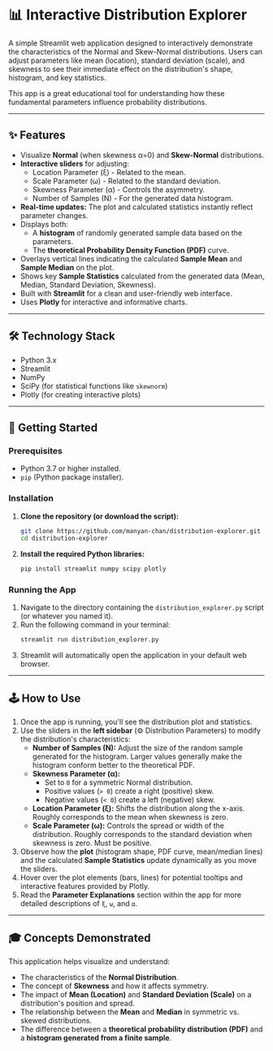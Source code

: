 # 📊 Interactive Distribution Explorer

A simple Streamlit web application designed to interactively demonstrate the characteristics of the Normal and Skew-Normal distributions. Users can adjust parameters like mean (location), standard deviation (scale), and skewness to see their immediate effect on the distribution's shape, histogram, and key statistics.

This app is a great educational tool for understanding how these fundamental parameters influence probability distributions.

---

## ✨ Features

*   Visualize **Normal** (when skewness α=0) and **Skew-Normal** distributions.
*   **Interactive sliders** for adjusting:
    *   Location Parameter (ξ) - Related to the mean.
    *   Scale Parameter (ω) - Related to the standard deviation.
    *   Skewness Parameter (α) - Controls the asymmetry.
    *   Number of Samples (N) - For the generated data histogram.
*   **Real-time updates:** The plot and calculated statistics instantly reflect parameter changes.
*   Displays both:
    *   A **histogram** of randomly generated sample data based on the parameters.
    *   The **theoretical Probability Density Function (PDF)** curve.
*   Overlays vertical lines indicating the calculated **Sample Mean** and **Sample Median** on the plot.
*   Shows key **Sample Statistics** calculated from the generated data (Mean, Median, Standard Deviation, Skewness).
*   Built with **Streamlit** for a clean and user-friendly web interface.
*   Uses **Plotly** for interactive and informative charts.

---

## 🛠️ Technology Stack

*   Python 3.x
*   Streamlit
*   NumPy
*   SciPy (for statistical functions like `skewnorm`)
*   Plotly (for creating interactive plots)

---

## 🚀 Getting Started

### Prerequisites

*   Python 3.7 or higher installed.
*   `pip` (Python package installer).

### Installation

1.  **Clone the repository (or download the script):**
    ```bash
    git clone https://github.com/manyan-chan/distribution-explorer.git
    cd distribution-explorer
    ```

2.  **Install the required Python libraries:**
    ```bash
    pip install streamlit numpy scipy plotly
    ```

### Running the App

1.  Navigate to the directory containing the `distribution_explorer.py` script (or whatever you named it).
2.  Run the following command in your terminal:
    ```bash
    streamlit run distribution_explorer.py
    ```
3.  Streamlit will automatically open the application in your default web browser.

---

## 🕹️ How to Use

1.  Once the app is running, you'll see the distribution plot and statistics.
2.  Use the sliders in the **left sidebar** (⚙️ Distribution Parameters) to modify the distribution's characteristics:
    *   **Number of Samples (N):** Adjust the size of the random sample generated for the histogram. Larger values generally make the histogram conform better to the theoretical PDF.
    *   **Skewness Parameter (α):**
        *   Set to `0` for a symmetric Normal distribution.
        *   Positive values (`> 0`) create a right (positive) skew.
        *   Negative values (`< 0`) create a left (negative) skew.
    *   **Location Parameter (ξ):** Shifts the distribution along the x-axis. Roughly corresponds to the mean when skewness is zero.
    *   **Scale Parameter (ω):** Controls the spread or width of the distribution. Roughly corresponds to the standard deviation when skewness is zero. Must be positive.
3.  Observe how the **plot** (histogram shape, PDF curve, mean/median lines) and the calculated **Sample Statistics** update dynamically as you move the sliders.
4.  Hover over the plot elements (bars, lines) for potential tooltips and interactive features provided by Plotly.
5.  Read the **Parameter Explanations** section within the app for more detailed descriptions of `ξ`, `ω`, and `α`.

---

## 🎓 Concepts Demonstrated

This application helps visualize and understand:

*   The characteristics of the **Normal Distribution**.
*   The concept of **Skewness** and how it affects symmetry.
*   The impact of **Mean (Location)** and **Standard Deviation (Scale)** on a distribution's position and spread.
*   The relationship between the **Mean** and **Median** in symmetric vs. skewed distributions.
*   The difference between a **theoretical probability distribution (PDF)** and a **histogram generated from a finite sample**.
